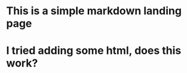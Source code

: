 # This is a simple markdown landing page
<body>
  <!-- The core Firebase JS SDK is always required and must be listed first -->
<script src="https://www.gstatic.com/firebasejs/7.9.3/firebase-app.js"></script>

<!-- TODO: Add SDKs for Firebase products that you want to use
     https://firebase.google.com/docs/web/setup#available-libraries -->
<script src="https://www.gstatic.com/firebasejs/7.9.3/firebase-analytics.js"></script>

<script>
  // Your web app's Firebase configuration
  var firebaseConfig = {
    apiKey: "AIzaSyByAyDFaMNDwKpfRhAQPk0B70ILYst-oS4",
    authDomain: "ballot-d933a.firebaseapp.com",
    databaseURL: "https://ballot-d933a.firebaseio.com",
    projectId: "ballot-d933a",
    storageBucket: "ballot-d933a.appspot.com",
    messagingSenderId: "227086842486",
    appId: "1:227086842486:web:849611a5373b9fc0ce7d57",
    measurementId: "G-Y8X924EG6M"
  };
  // Initialize Firebase
  firebase.initializeApp(firebaseConfig);
  firebase.analytics();
</script>
<h1> I tried adding some html, does this work?</h1?
</body>
